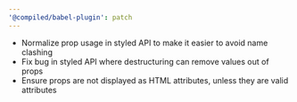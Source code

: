 ```yaml
---
'@compiled/babel-plugin': patch
---
```


- Normalize prop usage in styled API to make it easier to avoid name clashing
- Fix bug in styled API where destructuring can remove values out of props
- Ensure props are not displayed as HTML attributes, unless they are valid attributes
